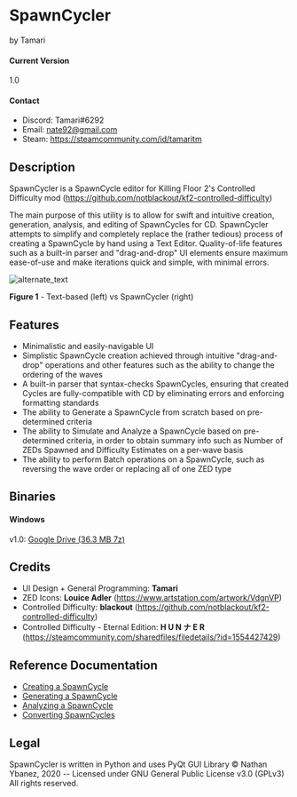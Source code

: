 # SpawnCycler
by Tamari

#### Current Version
1.0

#### Contact
- Discord: Tamari#6292
- Email: nate92@gmail.com
- Steam: https://steamcommunity.com/id/tamaritm

## Description
SpawnCycler is a SpawnCycle editor for Killing Floor 2's Controlled Difficulty mod (https://github.com/notblackout/kf2-controlled-difficulty)

The main purpose of this utility is to allow for swift and intuitive creation, generation, analysis, and editing of SpawnCycles for CD.
SpawnCycler attempts to simplify and completely replace the (rather tedious) process of creating a SpawnCycle by hand using a Text Editor.
Quality-of-life features such as a built-in parser and "drag-and-drop" UI elements ensure maximum ease-of-use and make iterations quick and simple, with minimal errors.

![alternate_text](https://i.imgur.com/jyyg0WC.png)

**Figure 1** - Text-based (left) vs SpawnCycler (right)

## Features
- Minimalistic and easily-navigable UI
- Simplistic SpawnCycle creation achieved through intuitive "drag-and-drop" operations and other features such as the ability to change the ordering of the waves
- A built-in parser that syntax-checks SpawnCycles, ensuring that created Cycles are fully-compatible with CD by eliminating errors and enforcing formatting standards
- The ability to Generate a SpawnCycle from scratch based on pre-determined criteria
- The ability to Simulate and Analyze a SpawnCycle based on pre-determined criteria, in order to obtain summary info such as Number of ZEDs Spawned and Difficulty Estimates on a per-wave basis
- The ability to perform Batch operations on a SpawnCycle, such as reversing the wave order or replacing all of one ZED type

## Binaries
#### Windows
v1.0: [Google Drive (36.3 MB 7z)](https://drive.google.com/file/d/1fTj4gG_s1D_mfCKhls3wX-v1B5QMzzl9/view?usp=sharing)

## Credits
- UI Design + General Programming: **Tamari**
- ZED Icons: **Louice Adler** (https://www.artstation.com/artwork/VdgnVP)
- Controlled Difficulty: **blackout** (https://github.com/notblackout/kf2-controlled-difficulty)
- Controlled Difficulty - Eternal Edition: **H U N ナ E R** (https://steamcommunity.com/sharedfiles/filedetails/?id=1554427429)

## Reference Documentation
- [Creating a SpawnCycle](https://github.com/nybanez/spawncycler/blob/main/creation.md)
- [Generating a SpawnCycle](https://github.com/nybanez/spawncycler/blob/main/generation.md)
- [Analyzing a SpawnCycle](https://github.com/nybanez/spawncycler/blob/main/analysis.md)
- [Converting SpawnCycles](https://github.com/nybanez/spawncycler/blob/main/conversion.md)

## Legal
SpawnCycler is written in Python and uses PyQt GUI Library
© Nathan Ybanez, 2020 -- Licensed under GNU General Public License v3.0 (GPLv3)
All rights reserved.
